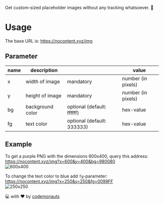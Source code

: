 Get custom-sized placeholder images without any tracking whatsoever. :rocket:

# Usage
The base URL is: https://nocontent.xyz/img

## Parameter
|name|description||value|
|---|---|---|---|
|x|width of image|mandatory|number (in pixels)|
|y|height of image|mandatory|number (in pixels)|
|bg|background color|optional (default: ffffff)|hex-value|
|fg|text color|optional (default: 333333)|hex-value|

## Example
To get a purple PNG with the dimensions 600x400, query this address:
https://nocontent.xyz/img?x=600&y=400&bg=980080  
![600x400](https://nocontent.xyz/img?x=600&y=400&bg=980080)

To change the text color to blue add `fg`-parameter: https://nocontent.xyz/img?x=250&y=250&fg=0099FF  
![250x250](https://nocontent.xyz/img?x=250&y=250&fg=0099FF)



:computer: with :heart: by [codemonauts](https://codemonauts.com)